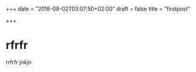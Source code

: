+++
date = "2016-08-02T03:07:50+02:00"
draft = false
title = "firstpost"

+++
# rfrfr
rrfrfr jnkjn
